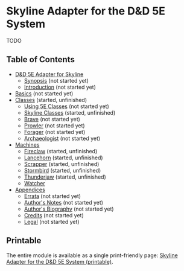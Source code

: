# Skyline Adapter for the D&D 5E System

TODO

## Table of Contents

<!-- +template files adapter/dnd5e web-table-of-contents -->

* [D&D 5E Adapter for Skyline](010-front-matter.md)
  * [Synopsis](015-synopsis.md) (not started yet)
  * [Introduction](020-introduction.md) (not started yet)
* [Basics](100-basics.md) (not started yet)
* [Classes](200-classes.md) (started, unfinished)
  * [Using 5E Classes](210-using-5e-classes.md) (not started yet)
  * [Skyline Classes](250-skyline-classes.md) (started, unfinished)
  * [Brave](253-brave.md) (not started yet)
  * [Prowler](256-prowler.md) (not started yet)
  * [Forager](259-forager.md) (not started yet)
  * [Archaeologist](262-archaeologist.md) (not started yet)
* [Machines](600-machines.md)
  * [Fireclaw](626-fireclaw.md) (started, unfinished)
  * [Lancehorn](634-lancehorn.md) (started, unfinished)
  * [Scrapper](655-scrapper.md) (started, unfinished)
  * [Stormbird](667-stormbird.md) (started, unfinished)
  * [Thunderjaw](675-thunderjaw.md) (started, unfinished)
  * [Watcher](681-watcher.md)
* [Appendices](900-appendices.md)
  * [Errata](940-errata.md) (not started yet)
  * [Author's Notes](950-author-notes.md) (not started yet)
  * [Author's Biography](955-author-bio.md) (not started yet)
  * [Credits](960-credits.md) (not started yet)
  * [Legal](980-legal.md) (not started yet)

<!-- -template files adapter/dnd5e web-table-of-contents -->

## Printable

The entire module is available as a single print-friendly page: [Skyline Adapter for the D&D 5E System (printable)](print.md).

